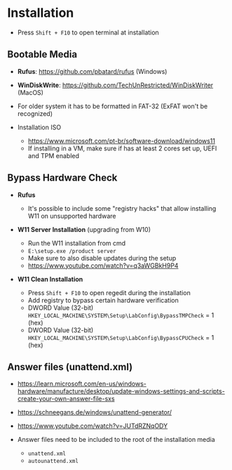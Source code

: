 # Installation

- Press `Shift + F10` to open terminal at installation

## Bootable Media

- **Rufus**: <https://github.com/pbatard/rufus> (Windows)
- **WinDiskWrite**: <https://github.com/TechUnRestricted/WinDiskWriter> (MacOS)
- For older system it has to be formatted in FAT-32 (ExFAT won't be recognized)

- Installation ISO
  - <https://www.microsoft.com/pt-br/software-download/windows11>
  - If installing in a VM, make sure if has at least 2 cores set up, UEFI and TPM enabled

## Bypass Hardware Check

- **Rufus**
  - It's possible to include some "registry hacks" that allow installing W11 on unsupported hardware

- **W11 Server Installation** (upgrading from W10)
  - Run the W11 installation from cmd
  - `E:\setup.exe /product server`
  - Make sure to also disable updates during the setup
  - <https://www.youtube.com/watch?v=q3aWGBkH9P4>

- **W11 Clean Installation**
  - Press `Shift + F10` to open regedit during the installation
  - Add registry to bypass certain hardware verification
  - DWORD Value (32-bit) `HKEY_LOCAL_MACHINE\SYSTEM\Setup\LabConfig\BypassTMPCheck` = 1 (hex)
  - DWORD Value (32-bit) `HKEY_LOCAL_MACHINE\SYSTEM\Setup\LabConfig\BypassCPUCheck` = 1 (hex)

## Answer files (unattend.xml)

- <https://learn.microsoft.com/en-us/windows-hardware/manufacture/desktop/update-windows-settings-and-scripts-create-your-own-answer-file-sxs>
- <https://schneegans.de/windows/unattend-generator/>
- <https://www.youtube.com/watch?v=JUTdRZNqODY>

- Answer files need to be included to the root of the installation media
  - `unattend.xml`
  - `autounattend.xml`
